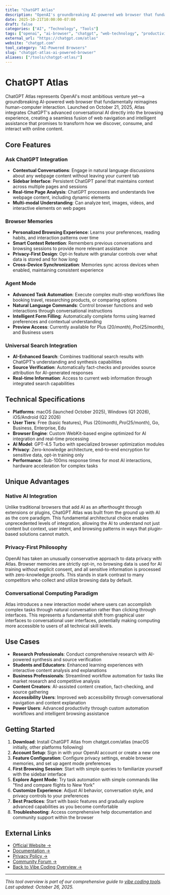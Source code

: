 ```yaml
---
title: "ChatGPT Atlas"
description: "OpenAI's groundbreaking AI-powered web browser that fundamentally reimagines how we interact with the internet through integrated AI assistance"
date: 2025-10-21T10:00:00-07:00
draft: false
categories: ["AI", "Technology", "Tools"]
tags: ["openai", "ai-browser", "chatgpt", "web-technology", "productivity-tools", "ai-integration"]
external_url: "https://chatgpt.com/atlas"
website: "chatgpt.com"
tool_category: "AI-Powered Browsers"
slug: "chatgpt-atlas-ai-powered-browser"
aliases: ["/tools/chatgpt-atlas/"]
---
```


# ChatGPT Atlas

ChatGPT Atlas represents OpenAI's most ambitious venture yet—a groundbreaking AI-powered web browser that fundamentally reimagines human-computer interaction. Launched on October 21, 2025, Atlas integrates ChatGPT's advanced conversational AI directly into the browsing experience, creating a seamless fusion of web navigation and intelligent assistance that promises to transform how we discover, consume, and interact with online content.

## Core Features

### Ask ChatGPT Integration
- **Contextual Conversations**: Engage in natural language discussions about any webpage content without leaving your current tab
- **Sidebar Interface**: Persistent ChatGPT panel that maintains context across multiple pages and sessions
- **Real-time Page Analysis**: ChatGPT processes and understands live webpage content, including dynamic elements
- **Multi-modal Understanding**: Can analyze text, images, videos, and interactive elements on web pages

### Browser Memories
- **Personalized Browsing Experience**: Learns your preferences, reading habits, and interaction patterns over time
- **Smart Context Retention**: Remembers previous conversations and browsing sessions to provide more relevant assistance
- **Privacy-First Design**: Opt-in feature with granular controls over what data is stored and for how long
- **Cross-Device Synchronization**: Memories sync across devices when enabled, maintaining consistent experience

### Agent Mode
- **Advanced Task Automation**: Execute complex multi-step workflows like booking travel, researching products, or comparing options
- **Natural Language Commands**: Control browser functions and web interactions through conversational instructions
- **Intelligent Form Filling**: Automatically complete forms using learned preferences and contextual understanding
- **Preview Access**: Currently available for Plus ($20/month), Pro ($25/month), and Business users

### Universal Search Integration
- **AI-Enhanced Search**: Combines traditional search results with ChatGPT's understanding and synthesis capabilities
- **Source Verification**: Automatically fact-checks and provides source attribution for AI-generated responses
- **Real-time Information**: Access to current web information through integrated search capabilities

## Technical Specifications

- **Platforms**: macOS (launched October 2025), Windows (Q1 2026), iOS/Android (Q2 2026)
- **User Tiers**: Free (basic features), Plus ($20/month), Pro ($25/month), Go, Business, Enterprise, Edu
- **Browser Engine**: Custom WebKit-based engine optimized for AI integration and real-time processing
- **AI Model**: GPT-4.5 Turbo with specialized browser optimization modules
- **Privacy**: Zero-knowledge architecture, end-to-end encryption for sensitive data, opt-in training only
- **Performance**: Sub-100ms response times for most AI interactions, hardware acceleration for complex tasks

## Unique Advantages

### Native AI Integration
Unlike traditional browsers that add AI as an afterthought through extensions or plugins, ChatGPT Atlas was built from the ground up with AI as the core paradigm. This fundamental architectural choice enables unprecedented levels of integration, allowing the AI to understand not just content but context, user intent, and browsing patterns in ways that plugin-based solutions cannot match.

### Privacy-First Philosophy
OpenAI has taken an unusually conservative approach to data privacy with Atlas. Browser memories are strictly opt-in, no browsing data is used for AI training without explicit consent, and all sensitive information is processed with zero-knowledge proofs. This stands in stark contrast to many competitors who collect and utilize browsing data by default.

### Conversational Computing Paradigm
Atlas introduces a new interaction model where users can accomplish complex tasks through natural conversation rather than clicking through interfaces. This represents a fundamental shift from graphical user interfaces to conversational user interfaces, potentially making computing more accessible to users of all technical skill levels.

## Use Cases

- **Research Professionals**: Conduct comprehensive research with AI-powered synthesis and source verification
- **Students and Educators**: Enhanced learning experiences with interactive content analysis and explanations
- **Business Professionals**: Streamlined workflow automation for tasks like market research and competitive analysis
- **Content Creators**: AI-assisted content creation, fact-checking, and source gathering
- **Accessibility Users**: Improved web accessibility through conversational navigation and content explanation
- **Power Users**: Advanced productivity through custom automation workflows and intelligent browsing assistance

## Getting Started

1. **Download**: Install ChatGPT Atlas from chatgpt.com/atlas (macOS initially, other platforms following)
2. **Account Setup**: Sign in with your OpenAI account or create a new one
3. **Feature Configuration**: Configure privacy settings, enable browser memories, and set up agent mode preferences
4. **First Browsing Session**: Start with simple queries to familiarize yourself with the sidebar interface
5. **Explore Agent Mode**: Try task automation with simple commands like "find and compare flights to New York"
6. **Customize Experience**: Adjust AI behavior, conversation style, and privacy controls to your preferences
7. **Best Practices**: Start with basic features and gradually explore advanced capabilities as you become comfortable
8. **Troubleshooting**: Access comprehensive help documentation and community support within the browser

## External Links

- [Official Website →](https://chatgpt.com/atlas)
- [Documentation →](https://help.openai.com/atlas)
- [Privacy Policy →](https://openai.com/policies/privacy)
- [Community Forum →](https://community.openai.com/atlas)
- [Back to Vibe Coding Overview →](/posts/vibe-coding-revolution/)

---

*This tool overview is part of our comprehensive guide to [vibe coding tools](/posts/vibe-coding-revolution/). Last updated: October 26, 2025.*
